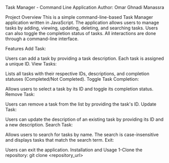 Task Manager - Command Line Application
Author: Omar Ghnadi Manassra

Project Overview
This is a simple command-line-based Task Manager application written in JavaScript. The application allows users to manage tasks by adding, viewing, updating, deleting, and searching tasks. Users can also toggle the completion status of tasks. All interactions are done through a command-line interface.

Features
Add Task:

Users can add a task by providing a task description.
Each task is assigned a unique ID.
View Tasks:

Lists all tasks with their respective IDs, descriptions, and completion statuses (Completed/Not Completed).
Toggle Task Completion:

Allows users to select a task by its ID and toggle its completion status.
Remove Task:

Users can remove a task from the list by providing the task's ID.
Update Task:

Users can update the description of an existing task by providing its ID and a new description.
Search Task:

Allows users to search for tasks by name. The search is case-insensitive and displays tasks that match the search term.
Exit:

Users can exit the application.
Installation and Usage
1-Clone the repository:
git clone <repository_url>
